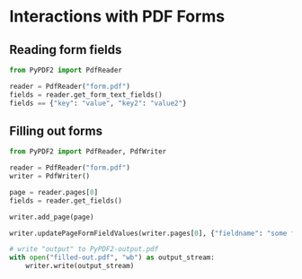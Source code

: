 # Interactions with PDF Forms

## Reading form fields

```python
from PyPDF2 import PdfReader

reader = PdfReader("form.pdf")
fields = reader.get_form_text_fields()
fields == {"key": "value", "key2": "value2"}
```

## Filling out forms

```python
from PyPDF2 import PdfReader, PdfWriter

reader = PdfReader("form.pdf")
writer = PdfWriter()

page = reader.pages[0]
fields = reader.get_fields()

writer.add_page(page)

writer.updatePageFormFieldValues(writer.pages[0], {"fieldname": "some filled in text"})

# write "output" to PyPDF2-output.pdf
with open("filled-out.pdf", "wb") as output_stream:
    writer.write(output_stream)
```
